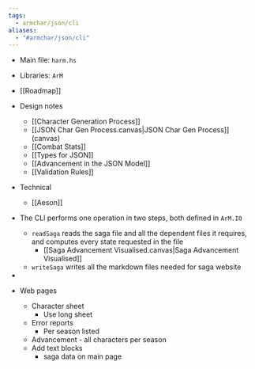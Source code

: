 ```yaml
---
tags:
  - armchar/json/cli
aliases:
  - "#armchar/json/cli"
---
```

+ Main file: `harm.hs`
+ Libraries: `ArM`
+ [[Roadmap]]
+ Design notes
	+ [[Character Generation Process]]
	+ [[JSON Char Gen Process.canvas|JSON Char Gen Process]] (canvas)
	+ [[Combat Stats]]
	+ [[Types for JSON]]
	+ [[Advancement in the JSON Model]]
	+ [[Validation Rules]]
+ Technical
	+ [[Aeson]]

+ The CLI performs one operation in two steps, both defined in `ArM.IO`
	+ `readSaga` reads the saga file and all the dependent files it requires, and computes every state requested in the file
		+ [[Saga Advancement Visualised.canvas|Saga Advancement Visualised]]
	+ `writeSaga` writes all the markdown files needed for saga website
+ 

+ Web pages
	+ Character sheet
		+ Use long sheet
	+ Error reports
		+ Per season listed
	+ Advancement - all characters per season
	+ Add text blocks
		+ saga data on main page

